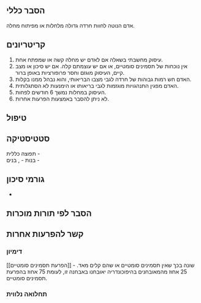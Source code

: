 ## הסבר כללי 
אדם הנוטה לחוות חרדה גדולה מלחלות או מפיתוח מחלה.

## קריטריונים
1.  עיסוק מחשבתי בשאלה אם לאדם יש מחלה קשה או שמפתח אחת.
2. אין נוכחות של תסמינים סומטיים, או אם יש עוצמתם קלה. אם יש סיכון או מצב קיים, העיסוק מוגזם וחסר פרופורציות באופן ברור.
3. האדם חש רמות גבוהות של חרדה לגבי מצבו הבריאותי, והוא נבהל ממנו בקלות.
4. האדם מפגין התנהגויות מוגזמות לגבי בריאותו או הימנעות לא הסתגלותית.
5. העיסוק במחלות נמשך 6 חודשים לפחות.
6. לא ניתן להסבר באמצעות הפרעות אחרות.
## טיפול

## סטטיסטיקה
תפוצה כללית -    
בנות - , בנים - 
## גורמי סיכון
* 
## הסבר לפי תורות מוכרות


## קשר להפרעות אחרות

### דימיון
[[הפרעת תסמינים סומטיים]] - שונה בכך שאין תסמינים סומטיים או שהם קלים מאד. 25 אחוז מהמאובחנים בהיפוכונדריה יאובחנו באבחנה זו, לעומת 75 אחוז בהפרעת תסמינים סומטיים.
### תחלואה נלווית
